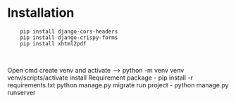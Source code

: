 # Installation 


```
    pip install django-cors-headers
    pip install django-crispy-forms
    pip install xhtml2pdf
```

</br>

Open cmd
create venv and activate -->  python -m venv venv
venv/scripts/activate
install Requirement package - pip install -r requirements.txt
python manage.py migrate
run project - python manage.py runserver

